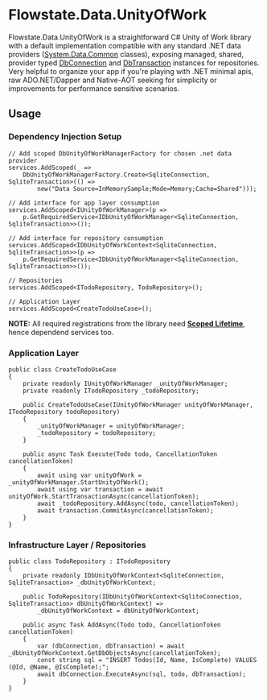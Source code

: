 # Flowstate.Data.UnityOfWork

Flowstate.Data.UnityOfWork is a straightforward C# Unity of Work library with a default implementation compatible with any standard .NET data providers ([System.Data.Common](https://learn.microsoft.com/en-us/dotnet/api/system.data.common?view=net-6.0) classes), exposing managed, shared, provider typed [DbConnection](https://learn.microsoft.com/en-us/dotnet/api/system.data.common.dbconnection?view=net-6.0) and [DbTransaction](https://learn.microsoft.com/en-us/dotnet/api/system.data.common.dbtransaction?view=net-6.0) instances for repositories. Very helpful to organize your app if you're playing with .NET minimal apis, raw ADO.NET/Dapper and Native-AOT seeking for simplicity or improvements for performance sensitive scenarios.

## Usage

### Dependency Injection Setup
``` 
// Add scoped DbUnityOfWorkManagerFactory for chosen .net data provider
services.AddScoped(_ =>
    DbUnityOfWorkManagerFactory.Create<SqliteConnection, SqliteTransaction>(() =>
        new("Data Source=InMemorySample;Mode=Memory;Cache=Shared")));

// Add interface for app layer consumption
services.AddScoped<IUnityOfWorkManager>(p => 
    p.GetRequiredService<IDbUnityOfWorkManager<SqliteConnection, SqliteTransaction>>());

// Add interface for repository consumption
services.AddScoped<IDbUnityOfWorkContext<SqliteConnection, SqliteTransaction>>(p =>
    p.GetRequiredService<IDbUnityOfWorkManager<SqliteConnection, SqliteTransaction>>());

// Repositories
services.AddScoped<ITodoRepository, TodoRepository>();

// Application Layer 
services.AddScoped<CreateTodoUseCase>();

```
**NOTE:** All required registrations from the library need [**Scoped Lifetime**](https://learn.microsoft.com/en-us/dotnet/core/extensions/dependency-injection#scoped), hence dependend services too.

### Application Layer

``` 
public class CreateTodoUseCase
{
    private readonly IUnityOfWorkManager _unityOfWorkManager;
    private readonly ITodoRepository _todoRepository;

    public CreateTodoUseCase(IUnityOfWorkManager unityOfWorkManager, ITodoRepository todoRepository)
    {
        _unityOfWorkManager = unityOfWorkManager;
        _todoRepository = todoRepository;
    }

    public async Task Execute(Todo todo, CancellationToken cancellationToken)
    {
        await using var unityOfWork = _unityOfWorkManager.StartUnityOfWork();
        await using var transaction = await unityOfWork.StartTransactionAsync(cancellationToken);
        await _todoRepository.AddAsync(todo, cancellationToken);
        await transaction.CommitAsync(cancellationToken);
    }
}
```


### Infrastructure Layer / Repositories

``` 
public class TodoRepository : ITodoRepository
{
    private readonly IDbUnityOfWorkContext<SqliteConnection, SqliteTransaction> _dbUnityOfWorkContext;

    public TodoRepository(IDbUnityOfWorkContext<SqliteConnection, SqliteTransaction> dbUnityOfWorkContext) =>
        _dbUnityOfWorkContext = dbUnityOfWorkContext;
    
    public async Task AddAsync(Todo todo, CancellationToken cancellationToken)
    {
        var (dbConnection, dbTransaction) = await _dbUnityOfWorkContext.GetDbObjectsAsync(cancellationToken);
        const string sql = "INSERT Todos(Id, Name, IsComplete) VALUES (@Id, @Name, @IsComplete);";
        await dbConnection.ExecuteAsync(sql, todo, dbTransaction);
    }
}
```
